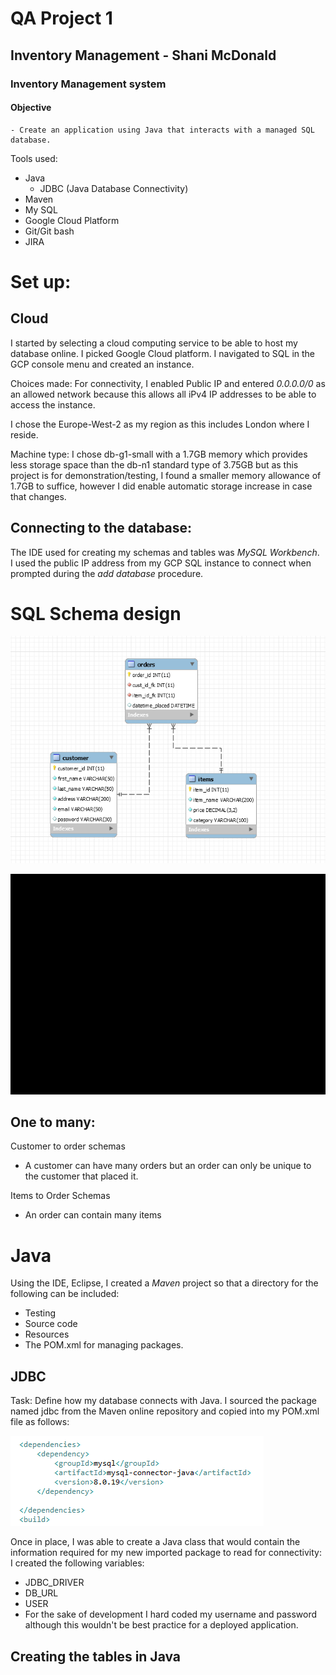 # QA Project 1 #
## Inventory Management  - Shani McDonald ##

### Inventory Management system

#### Objective
    - Create an application using Java that interacts with a managed SQL database.

Tools used:
- Java
    - JDBC (Java Database Connectivity)
- Maven
- My SQL
- Google Cloud Platform
- Git/Git bash
- JIRA


# Set up:

## Cloud 
I started by selecting a cloud computing service to be able to host my database online. 
I picked Google Cloud platform. 
I navigated to SQL in the GCP console menu and created an instance. 

Choices made:
For connectivity, I enabled Public IP and entered *0.0.0.0/0* as an allowed network because this allows all iPv4 IP addresses to be able to access the instance.

I chose the Europe-West-2 as my region as this includes London where I reside. 

Machine type:
I chose db-g1-small with a 1.7GB memory which provides less storage space than the db-n1 standard type of 3.75GB but as this project is for demonstration/testing, I found a smaller memory allowance of 1.7GB to suffice, however I did enable automatic storage increase in case that changes.

## Connecting to the database:
The IDE used for creating my schemas and tables was *MySQL Workbench*.  
I used the public IP address from my GCP SQL instance to connect when prompted during the *add database* procedure.


# SQL Schema design

![](2020-05-24-17-10-18.png)

![](2020-06-07-19-00-34.png)

## One to many:
Customer to order schemas
- A customer can have many orders but an order can only be unique to the customer that placed it.

Items to Order Schemas
- An order can contain many items


# Java
Using the IDE, Eclipse, I created a *Maven* project so that a directory for the following can be included:
- Testing
- Source code
- Resources
- The POM.xml for managing packages.


## JDBC
Task: Define how my database connects with Java.
I sourced the package named jdbc from the Maven online repository and copied into my POM.xml file as follows:

![](2020-05-31-12-40-40.png)

Once in place, I was able to create a Java class that would contain the information required for my new imported package to read for connectivity: 
I created the following variables: 
- JDBC_DRIVER
- DB_URL
- USER
- For the sake of development I hard coded my username and password although this wouldn't be best practice for a deployed application.


## Creating the tables in Java



